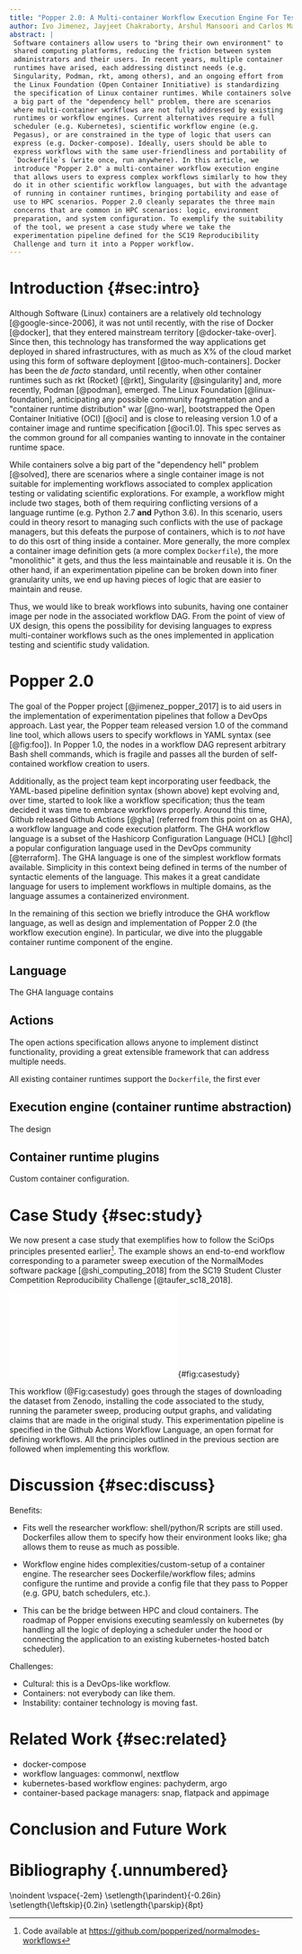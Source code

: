 ```yaml
---
title: "Popper 2.0: A Multi-container Workflow Execution Engine For Testing Complex Applications and Validating Scientific Explorations"
author: Ivo Jimenez, Jayjeet Chakraborty, Arshul Mansoori and Carlos Maltzahn
abstract: |
 Software containers allow users to "bring their own environment" to 
 shared computing platforms, reducing the friction between system 
 administrators and their users. In recent years, multiple container 
 runtimes have arised, each addressing distinct needs (e.g. 
 Singularity, Podman, rkt, among others), and an ongoing effort from 
 the Linux Foundation (Open Container Innitiative) is standardizing 
 the specification of Linux container runtimes. While containers solve 
 a big part of the "dependency hell" problem, there are scenarios 
 where multi-container workflows are not fully addressed by existing 
 runtimes or workflow engines. Current alternatives require a full 
 scheduler (e.g. Kubernetes), scientific workflow engine (e.g. 
 Pegasus), or are constrained in the type of logic that users can 
 express (e.g. Docker-compose). Ideally, users should be able to 
 express workflows with the same user-friendliness and portability of 
 `Dockerfile`s (write once, run anywhere). In this article, we 
 introduce "Popper 2.0" a multi-container workflow execution engine 
 that allows users to express complex workflows similarly to how they 
 do it in other scientific workflow languages, but with the advantage 
 of running in container runtimes, bringing portability and ease of 
 use to HPC scenarios. Popper 2.0 cleanly separates the three main 
 concerns that are common in HPC scenarios: logic, environment 
 preparation, and system configuration. To exemplify the suitability 
 of the tool, we present a case study where we take the 
 experimentation pipeline defined for the SC19 Reproducibility 
 Challenge and turn it into a Popper workflow.
---
```


# Introduction {#sec:intro}

Although Software (Linux) containers are a relatively old technology 
[@google-since-2006], it was not until recently, with the rise of 
Docker [@docker], that they entered mainstream territory 
[@docker-take-over]. Since then, this technology has transformed the 
way applications get deployed in shared infrastructures, with as much 
as X% of the cloud market using this form of software deployment 
[@too-much-containers]. Docker has been the _de facto_ standard, until 
recently, when other container runtimes such as rkt (Rocket) [@rkt], 
Singularity [@singularity] and, more recently, Podman [@podman], 
emerged. The Linux Foundation [@linux-foundation], anticipating any 
possible community fragmentation and a "container runtime 
distribution" war [@no-war], bootstrapped the Open Container 
Initiative (OCI) [@oci] and is close to releasing version 1.0 of a 
container image and runtime specification [@oci1.0]. This spec serves 
as the common ground for all companies wanting to innovate in the 
container runtime space.

While containers solve a big part of the "dependency hell" problem 
[@solved], there are scenarios where a single container image is not 
suitable for implementing workflows associated to complex application 
testing or validating scientific explorations. For example, a workflow 
might include two stages, both of them requiring conflicting versions 
of a language runtime (e.g. Python 2.7 **and** Python 3.6). In this 
scenario, users could in theory resort to managing such conflicts with 
the use of package managers, but this defeats the purpose of 
containers, which is to _not_ have to do this osrt of thing inside a 
container. More generally, the more complex a container image 
definition gets (a more complex `Dockerfile`), the more "monolithic" 
it gets, and thus the less maintainable and reusable it is. On the 
other hand, if an experimentation pipeline can be broken down into 
finer granularity units, we end up having pieces of logic that are 
easier to maintain and reuse.

Thus, we would like to break workflows into subunits, having one 
container image per node in the associated workflow DAG. From the 
point of view of UX design, this opens the possibility for devising 
languages to express multi-container workflows such as the ones 
implemented in application testing and scientific study validation.

<!-- Singularity is targeted at HPC use cases [@singularity]. -->

# Popper 2.0

The goal of the Popper project [@jimenez_popper_2017] is to aid users 
in the implementation of experimentation pipelines that follow a 
DevOps approach. Last year, the Popper team released version 1.0 of 
the command line tool, which allows users to specify workflows in YAML 
syntax (see [@fig:foo]). In Popper 1.0, the nodes in a workflow DAG 
represent arbitrary Bash shell commands, which is fragile and passes 
all the burden of self-contained workflow creation to users.

Additionally, as the project team kept incorporating user feedback, 
the YAML-based pipeline definition syntax (shown above) kept evolving 
and, over time, started to look like a workflow specification; thus 
the team decided it was time to embrace workflows properly. Around 
this time, Github released Github Actions [@gha] (referred from this 
point on as GHA), a workflow language and code execution platform. The 
GHA workflow language is a subset of the Hashicorp Configuration 
Language (HCL) [@hcl] a popular configuration language used in the 
DevOps community [@terraform]. The GHA language is one of the simplest 
workflow formats available. Simplicity in this context being defined 
in terms of the number of syntactic elements of the language. This 
makes it a great candidate language for users to implement workflows 
in multiple domains, as the language assumes a containerized 
environment.

In the remaining of this section we briefly introduce the GHA workflow 
language, as well as design and implementation of Popper 2.0 (the 
workflow execution engine). In particular, we dive into the pluggable 
container runtime component of the engine.

## Language

The GHA language contains

## Actions

The open actions specification allows anyone to implement distinct 
functionality, providing a great extensible framework that can address 
multiple needs.

All existing container runtimes support the `Dockerfile`, the first 
ever

## Execution engine (container runtime abstraction)

The design

## Container runtime plugins

Custom container configuration.

# Case Study {#sec:study}

We now present a case study that exemplifies how to follow the SciOps 
principles presented earlier[^available]. The example shows an 
end-to-end workflow corresponding to a parameter sweep execution of 
the NormalModes software package [@shi_computing_2018] from the SC19 
Student Cluster Competition Reproducibility Challenge 
[@taufer_sc18_2018].

![An end-to-end example workflow.
](./figures/casestudy.pdf){#fig:casestudy}

This workflow (@Fig:casestudy) goes through the stages of downloading 
the dataset from Zenodo, installing the code associated to the study, 
running the parameter sweep, producing output graphs, and validating 
claims that are made in the original study. This experimentation 
pipeline is specified in the Github Actions Workflow Language, an open 
format for defining workflows. All the principles outlined in the 
previous section are followed when implementing this workflow.

[^available]: Code available at <https://github.com/popperized/normalmodes-workflows>

# Discussion {#sec:discuss}

Benefits:

  * Fits well the researcher workflow: shell/python/R scripts are 
    still used. Dockerfiles allow them to specify how their 
    environment looks like; gha allows them to reuse as much as 
    possible.

  * Workflow engine hides complexities/custom-setup of a container 
    engine. The researcher sees Dockerfile/workflow files; admins 
    configure the runtime and provide a config file that they pass to 
    Popper (e.g. GPU, batch schedulers, etc.).

  * This can be the bridge between HPC and cloud containers. The 
    roadmap of Popper envisions executing seamlessly on kubernetes (by 
    handling all the logic of deploying a scheduler under the hood or 
    connecting the application to an existing kubernetes-hosted batch 
    scheduler).

Challenges:

  * Cultural: this is a DevOps-like workflow.
  * Containers: not everybody can like them.
  * Instability: container technology is moving fast.

# Related Work {#sec:related}

  * docker-compose
  * workflow languages: commonwl, nextflow
  * kubernetes-based workflow engines: pachyderm, argo
  * container-based package managers: snap, flatpack and appimage

# Conclusion and Future Work

# Bibliography {.unnumbered}

<!-- hanged biblio -->

\noindent
\vspace{-2em}
\setlength{\parindent}{-0.26in}
\setlength{\leftskip}{0.2in}
\setlength{\parskip}{8pt}

